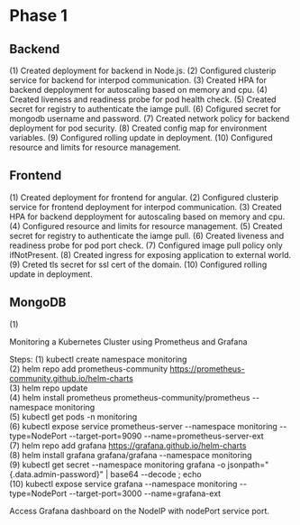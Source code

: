 <h1>Phase 1</h1>

<h2>Backend</h2>
(1) Created deployment for backend in Node.js.
(2) Configured clusterip service for backend for interpod communication.
(3) Created HPA for backend depployment for autoscaling based on memory and cpu.
(4) Created liveness and readiness probe for pod health check.
(5) Created secret for registry to authenticate the iamge pull.
(6) Cofigured secret for mongodb username and password.
(7) Created network policy for backend deployment for pod security.
(8) Created config map for environment variables.
(9) Configured rolling update in deployment.
(10) Configured resource and limits for resource management.

<h2>Frontend</h2>
(1) Created deployment for frontend for angular.
(2) Configured clusterip service for frontend deployment for interpod communication.
(3) Created HPA for backend depployment for autoscaling based on memory and cpu.
(4) Configured resource and limits for resource management.
(5) Created secret for registry to authenticate the iamge pull.
(6) Created liveness and readiness probe for pod port check.
(7) Configured image pull policy only ifNotPresent.
(8) Created ingress for exposing application to external world.
(9) Creted tls secret for ssl cert of the domain.
(10) Configured rolling update in deployment.

<h2>MongoDB</h2>
(1) 





Monitoring a Kubernetes Cluster using Prometheus and Grafana

Steps:
(1) kubectl create namespace monitoring<br>
(2) helm repo add prometheus-community https://prometheus-community.github.io/helm-charts<br>
(3) helm repo update<br>
(4) helm install prometheus prometheus-community/prometheus --namespace monitoring<br>
(5) kubectl get pods -n monitoring<br>
(6) kubectl expose service prometheus-server --namespace monitoring --type=NodePort --target-port=9090 --name=prometheus-server-ext<br>
(7) helm repo add grafana https://grafana.github.io/helm-charts<br>
(8) helm install grafana grafana/grafana --namespace monitoring<br>
(9) kubectl get secret --namespace monitoring grafana -o jsonpath="{.data.admin-password}" | base64 --decode ; echo<br>
(10) kubectl expose service grafana --namespace monitoring --type=NodePort --target-port=3000 --name=grafana-ext<br>

Access Grafana dashboard on the NodeIP with nodePort service port.

